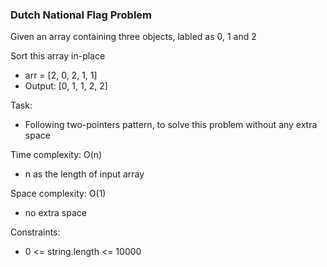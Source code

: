 ### Dutch National Flag Problem 

Given an array containing three objects, labled as 0, 1 and 2

Sort this array in-place 

- arr = [2, 0, 2, 1, 1]
- Output: [0, 1, 1, 2, 2]

Task:
- Following two-pointers pattern, to solve this problem without any extra space

Time complexity: O(n)
- n as the length of input array

Space complexity: O(1)
- no extra space

Constraints:
- 0 <= string.length <= 10000